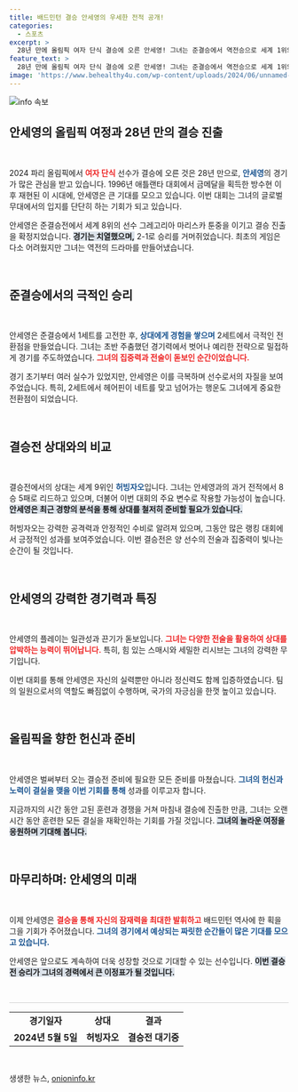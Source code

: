 ```yaml
---
title: 배드민턴 결승 안세영의 우세한 전적 공개!
categories:
  - 스포츠
excerpt: >
  28년 만에 올림픽 여자 단식 결승에 오른 안세영! 그녀는 준결승에서 역전승으로 세계 1위의 자존심을 지켰고, 결승 상대는 강력한 중국 선수. 과연 그녀가 금메달에 도전할 수 있을까?
feature_text: >
  28년 만에 올림픽 여자 단식 결승에 오른 안세영! 그녀는 준결승에서 역전승으로 세계 1위의 자존심을 지켰고, 결승 상대는 강력한 중국 선수. 과연 그녀가 금메달에 도전할 수 있을까?
image: 'https://www.behealthy4u.com/wp-content/uploads/2024/06/unnamed-file.png'
---
```


<p><img src="https://www.behealthy4u.com/wp-content/uploads/2024/06/unnamed-file.png" alt="info 속보" /></p>

<h2 data-ke-size="size26">안세영의 올림픽 여정과 28년 만의 결승 진출</h2>

<p data-ke-size="size16">&nbsp;</p>

<p>2024 파리 올림픽에서 <b><span style="color: #ee2323;">여자 단식</span></b> 선수가 결승에 오른 것은 28년 만으로, <b><span style="color: #1a5490;">안세영</span></b>의 경기가 많은 관심을 받고 있습니다. 1996년 애틀랜타 대회에서 금메달을 획득한 방수현 이후 재현된 이 시대에, 안세영은 큰 기대를 모으고 있습니다. 이번 대회는 그녀의 글로벌 무대에서의 입지를 단단히 하는 기회가 되고 있습니다.</p>

<p>안세영은 준결승전에서 세계 8위의 선수 그레고리아 마리스카 툰중을 이기고 결승 진출을 확정지었습니다. <b><span style="background-color: #21538527;">경기는 치열했으며,</span></b> 2-1로 승리를 거머쥐었습니다. 최초의 게임은 다소 어려웠지만 그녀는 역전의 드라마를 만들어냈습니다. </p>

<p data-ke-size="size16">&nbsp;</p>

<h2 data-ke-size="size26">준결승에서의 극적인 승리</h2>

<p data-ke-size="size16">&nbsp;</p>

<p>안세영은 준결승에서 1세트를 고전한 후, <b><span style="color: #1a5490;">상대에게 경험을 쌓으며</span></b> 2세트에서 극적인 전환점을 만들었습니다. 그녀는 초반 주춤했던 경기력에서 벗어나 예리한 전략으로 밀접하게 경기를 주도하였습니다. <b><span style="color: #ee2323;">그녀의 집중력과 전술이 돋보인 순간이었습니다.</span></b></p>

<p>경기 초기부터 여러 실수가 있었지만, 안세영은 이를 극복하며 선수로서의 자질을 보여주었습니다. 특히, 2세트에서 헤어핀이 네트를 맞고 넘어가는 행운도 그녀에게 중요한 전환점이 되었습니다.</p>

<p data-ke-size="size16">&nbsp;</p>

<h2 data-ke-size="size26">결승전 상대와의 비교</h2>

<p data-ke-size="size16">&nbsp;</p>

<p>결승전에서의 상대는 세계 9위인 <b><span style="color: #1a5490;">허빙자오</span></b>입니다. 그녀는 안세영과의 과거 전적에서 8승 5패로 리드하고 있으며, 더불어 이번 대회의 주요 변수로 작용할 가능성이 높습니다. <b><span style="background-color: #21538527;">안세영은 최근 경향의 분석을 통해 상대를 철저히 준비할 필요가 있습니다.</span></b></p>

<p>허빙자오는 강력한 공격력과 안정적인 수비로 알려져 있으며, 그동안 많은 랭킹 대회에서 긍정적인 성과를 보여주었습니다. 이번 결승전은 양 선수의 전술과 집중력이 빛나는 순간이 될 것입니다.</p>

<p data-ke-size="size16">&nbsp;</p>

<h2 data-ke-size="size26">안세영의 강력한 경기력과 특징</h2>

<p data-ke-size="size16">&nbsp;</p>

<p>안세영의 플레이는 일관성과 끈기가 돋보입니다. <b><span style="color: #ee2323;">그녀는 다양한 전술을 활용하여 상대를 압박하는 능력이 뛰어납니다.</span></b> 특히, 힘 있는 스매시와 세밀한 리시브는 그녀의 강력한 무기입니다. </p>

<p>이번 대회를 통해 안세영은 자신의 실력뿐만 아니라 정신력도 함께 입증하였습니다. 팀의 일원으로서의 역할도 빠짐없이 수행하며, 국가의 자긍심을 한껏 높이고 있습니다.</p>

<p data-ke-size="size16">&nbsp;</p>

<h2 data-ke-size="size26">올림픽을 향한 헌신과 준비</h2>

<p data-ke-size="size16">&nbsp;</p>

<p>안세영은 벌써부터 오는 결승전 준비에 필요한 모든 준비를 마쳤습니다. <b><span style="color: #1a5490;">그녀의 헌신과 노력이 결실을 맺을 이번 기회를 통해</span></b> 성과를 이루고자 합니다. </p>

<p>지금까지의 시간 동안 고된 훈련과 경쟁을 거쳐 마침내 결승에 진출한 만큼, 그녀는 오랜 시간 동안 훈련한 모든 결실을 재확인하는 기회를 가질 것입니다. <b><span style="background-color: #21538527;">그녀의 놀라운 여정을 응원하며 기대해 봅니다.</span></b></p>

<p data-ke-size="size16">&nbsp;</p>

<h2 data-ke-size="size26">마무리하며: 안세영의 미래</h2>

<p data-ke-size="size16">&nbsp;</p>

<p>이제 안세영은 <b><span style="color: #ee2323;">결승을 통해 자신의 잠재력을 최대한 발휘하고</span></b> 배드민턴 역사에 한 획을 그을 기회가 주어졌습니다. <b><span style="color: #1a5490;">그녀의 경기에서 예상되는 짜릿한 순간들이 많은 기대를 모으고 있습니다.</span></b></p>

<p>안세영은 앞으로도 계속하여 더욱 성장할 것으로 기대할 수 있는 선수입니다. <b><span style="background-color: #21538527;">이번 결승전 승리가 그녀의 경력에서 큰 이정표가 될 것입니다.</span></b> </p>

<p data-ke-size="size16">&nbsp;</p>

<hr style="height: 1px; border: none; background-color: #d0d0d0;"/>

<table style="width: 100%; border-collapse: collapse;">
    <tr>
        <td style="text-align: center; height: 17px;"><b>경기일자</b></td>
        <td style="text-align: center; height: 17px;"><b>상대</b></td>
        <td style="text-align: center; height: 17px;"><b>결과</b></td>
    </tr>
    <tr>
        <td style="text-align: center; height: 17px;"><b>2024년 5월 5일</b></td>
        <td style="text-align: center; height: 17px;"><b>허빙자오</b></td>
        <td style="text-align: center; height: 17px;"><b>결승전 대기중</b></td>
    </tr>
</table>

<p data-ke-size="size16">&nbsp;</p>
생생한 뉴스, <a href="https://onioninfo.kr" rel="dofollow">onioninfo.kr</a>


